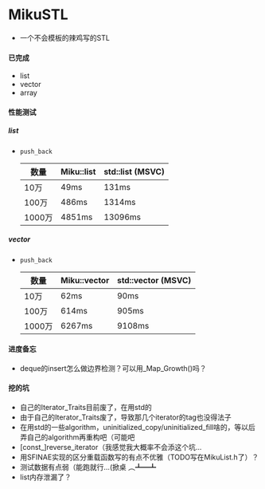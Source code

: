 # MikuSTL

* 一个不会模板的辣鸡写的STL

#### 已完成
* list
* vector
* array

#### 性能测试

##### list
* `push_back`

    数量        |  Miku::list   |    std::list (MSVC)
    ----------- | --------      |    ----------
    10万        |  49ms         | 131ms
    100万       | 486ms         | 1314ms
    1000万      | 4851ms        | 13096ms


##### vector
* `push_back`

    数量        |  Miku::vector  |    std::vector (MSVC)
    ----------- | --------      |    ----------
    10万        |  62ms         | 90ms
    100万       | 614ms         | 905ms
    1000万      | 6267ms        | 9108ms


#### 进度备忘
* deque的insert怎么做边界检测？可以用_Map_Growth()吗？

#### 挖的坑
* 自己的Iterator_Traits目前废了，在用std的
* 由于自己的Iterator_Traits废了，导致那几个iterator的tag也没得法子
* 在用std的一些algorithm，uninitialized_copy/uninitialized_fill啥的，等以后弄自己的algorithm再重构吧（可能吧
* [const_]reverse_iterator（我感觉我大概率不会添这个坑...
* 用SFINAE实现的区分重载函数写的有点不优雅（TODO写在MikuList.h了）？
* 测试数据有点弱（能跑就行...(掀桌 ︵┻━┻
* list内存泄漏了？